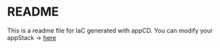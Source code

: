 # README
This is a readme file for IaC generated with appCD.
You can modify your appStack -> [here](http://cloud.stackgen.com/appstacks/3ce2893b-67fb-4ccf-90ff-3e5fed759939)
